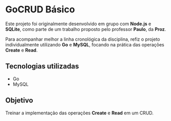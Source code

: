 # GoCRUD Básico

Este projeto foi originalmente desenvolvido em grupo com **Node.js** e **SQLite**, como parte de um trabalho proposto pelo professor **Paulo**, da **Proz**.  

Para acompanhar melhor a linha cronológica da disciplina, refiz o projeto individualmente utilizando **Go** e **MySQL**, focando na prática das operações **Create** e **Read**.

## Tecnologias utilizadas
- Go  
- MySQL  

## Objetivo
Treinar a implementação das operações **Create** e **Read** em um CRUD.
